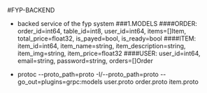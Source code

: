 #FYP-BACKEND
 - backed service of the fyp system
 ###1.MODELS
 ####ORDER: order_id=int64, table_id=int8, user_id=int64, items=[]Item, total_price=float32, is_payed=bool, is_ready=bool
 ####ITEM: item_id=int64, item_name=string, item_description=string, item_img=string, item_price=float32
 ####USER: user_id=int64, email=string, password=string, orders=[]Order
 
 - protoc --proto_path=proto -I/--proto_path=proto --go_out=plugins=grpc:models user.proto order.proto item.proto
 
 